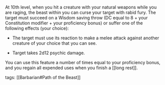 At 10th level, when you hit a creature with your natural weapons while you are raging, the beast within you can curse your target with rabid fury. The target must succeed on a Wisdom saving throw (DC equal to 8 + your Constitution modifier + your proficiency bonus) or suffer one of the following effects (your choice):

-   The target must use its reaction to make a melee attack against another creature of your choice that you can see.

-   Target takes 2d12 psychic damage.

You can use this feature a number of times equal to your proficiency bonus, and you regain all expended uses when you finish a [[long rest]].

tags: [[Barbarian#Path of the Beast]]